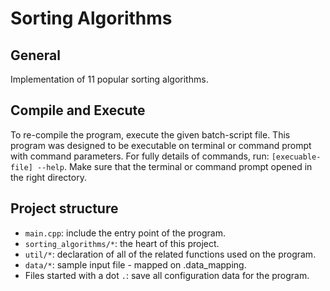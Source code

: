 # Sorting Algorithms

## General
Implementation of 11 popular sorting algorithms.

## Compile and Execute
To re-compile the program, execute the given batch-script file.
This program was designed to be executable on terminal or command prompt with command parameters. For fully details of commands, run: `[execuable-file] --help`.
Make sure that the terminal or command prompt opened in the right directory.

## Project structure
- `main.cpp`: include the entry point of the program.
- `sorting_algorithms/*`: the heart of this project.
- `util/*`: declaration of all of the related functions used on the program.
- `data/*`: sample input file - mapped on .data_mapping.
- Files started with a dot `.`: save all configuration data for the program.
